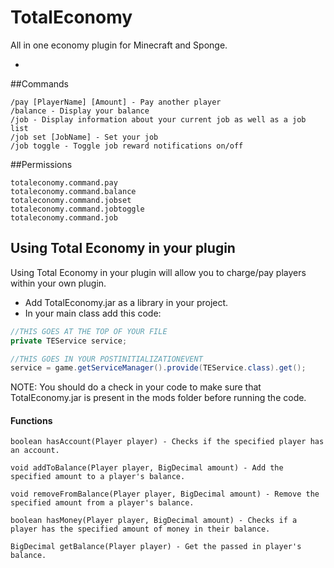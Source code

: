 # TotalEconomy
All in one economy plugin for Minecraft and Sponge.

-

##Commands
```
/pay [PlayerName] [Amount] - Pay another player
/balance - Display your balance
/job - Display information about your current job as well as a job list
/job set [JobName] - Set your job
/job toggle - Toggle job reward notifications on/off
```

##Permissions
```
totaleconomy.command.pay
totaleconomy.command.balance
totaleconomy.command.jobset
totaleconomy.command.jobtoggle
totaleconomy.command.job
```

## Using Total Economy in your plugin
Using Total Economy in your plugin will allow you to charge/pay players within your own plugin.

* Add TotalEconomy.jar as a library in your project.
* In your main class add this code:

 ```java
 //THIS GOES AT THE TOP OF YOUR FILE
 private TEService service;
 
 //THIS GOES IN YOUR POSTINITIALIZATIONEVENT
 service = game.getServiceManager().provide(TEService.class).get();
 ```
 
 NOTE: You should do a check in your code to make sure that TotalEconomy.jar is present in the mods folder before running the  code.
 
 #### Functions
 ```
 boolean hasAccount(Player player) - Checks if the specified player has an account.
 
 void addToBalance(Player player, BigDecimal amount) - Add the specified amount to a player's balance.
 
 void removeFromBalance(Player player, BigDecimal amount) - Remove the specified amount from a player's balance.
 
 boolean hasMoney(Player player, BigDecimal amount) - Checks if a player has the specified amount of money in their balance.
 
 BigDecimal getBalance(Player player) - Get the passed in player's balance.
 ```
